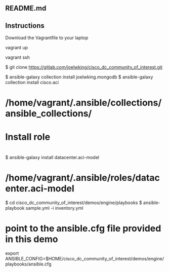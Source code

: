README.md
---------


Instructions
------------


Download the Vagrantfile to your laptop

vagrant up

vagrant ssh

$ git clone https://gitlab.com/joelwking/cisco_dc_community_of_interest.git

$ ansible-galaxy collection install joelwking.mongodb
$ ansible-galaxy collection install cisco.aci
#
# /home/vagrant/.ansible/collections/ansible_collections/
#
# Install role
#
$ ansible-galaxy install datacenter.aci-model
# /home/vagrant/.ansible/roles/datacenter.aci-model


$ cd cisco_dc_community_of_interest/demos/engine/playbooks
$ ansible-playbook sample.yml -i inventory.yml


# point to the ansible.cfg file provided in this demo

export ANSIBLE_CONFIG=$HOME/cisco_dc_community_of_interest/demos/engine/playbooks/ansible.cfg